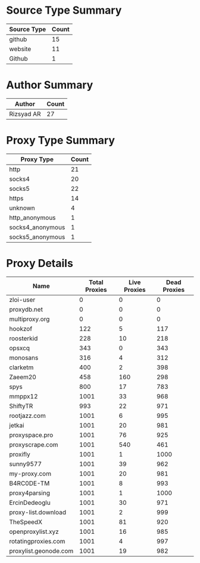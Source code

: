 # Source Type Summary

| Source Type | Count |
|-------------|-------|
| github | 15 |
| website | 11 |
| Github | 1 |


# Author Summary

| Author | Count |
|--------|-------|
| Rizsyad AR | 27 |


# Proxy Type Summary

| Proxy Type | Count |
|------------|-------|
| http | 21 |
| socks4 | 20 |
| socks5 | 22 |
| https | 14 |
| unknown | 4 |
| http_anonymous | 1 |
| socks4_anonymous | 1 |
| socks5_anonymous | 1 |


# Proxy Details

| Name | Total Proxies | Live Proxies | Dead Proxies |
|------|---------------|--------------|---------------|
| zloi-user | 0 | 0 | 0 |
| proxydb.net | 0 | 0 | 0 |
| multiproxy.org | 0 | 0 | 0 |
| hookzof | 122 | 5 | 117 |
| roosterkid | 228 | 10 | 218 |
| opsxcq | 343 | 0 | 343 |
| monosans | 316 | 4 | 312 |
| clarketm | 400 | 2 | 398 |
| Zaeem20 | 458 | 160 | 298 |
| spys | 800 | 17 | 783 |
| mmppx12 | 1001 | 33 | 968 |
| ShiftyTR | 993 | 22 | 971 |
| rootjazz.com | 1001 | 6 | 995 |
| jetkai | 1001 | 20 | 981 |
| proxyspace.pro | 1001 | 76 | 925 |
| proxyscrape.com | 1001 | 540 | 461 |
| proxifly | 1001 | 1 | 1000 |
| sunny9577 | 1001 | 39 | 962 |
| my-proxy.com | 1001 | 20 | 981 |
| B4RC0DE-TM | 1001 | 8 | 993 |
| proxy4parsing | 1001 | 1 | 1000 |
| ErcinDedeoglu | 1001 | 30 | 971 |
| proxy-list.download | 1001 | 2 | 999 |
| TheSpeedX | 1001 | 81 | 920 |
| openproxylist.xyz | 1001 | 16 | 985 |
| rotatingproxies.com | 1001 | 4 | 997 |
| proxylist.geonode.com | 1001 | 19 | 982 |
